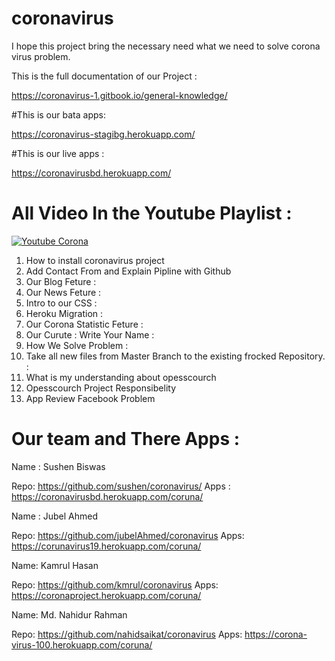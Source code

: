 # coronavirus
I hope this project bring the necessary need what we need to solve corona virus problem.

This is the full documentation of our Project :

https://coronavirus-1.gitbook.io/general-knowledge/

#This is our bata apps:

https://coronavirus-stagibg.herokuapp.com/

#This is our live apps :

https://coronavirusbd.herokuapp.com/

# All Video In the Youtube Playlist  :

[![Youtube Corona](https://user-images.githubusercontent.com/4492335/78470086-6ee3e080-7748-11ea-9a54-f224b28dc42d.png)](https://www.youtube.com/playlist?list=PLSQ_pVMGfBaPipBOXnCze267aS8EPxe8_)


1.  How to install coronavirus project
2.  Add Contact From and Explain Pipline with Github
3.  Our Blog Feture :
4.  Our News Feture :
5.  Intro to our CSS :
6.  Heroku Migration : 
7.  Our Corona Statistic Feture :
8.  Our Curute : Write Your Name :
9.  How We Solve Problem :
10. Take all new files from Master Branch to the existing frocked Repository. :
11. What is my understanding about opesscourch
12. Opesscourch Project Responsibelity
13. App Review Facebook Problem


# Our team and There Apps  :

Name : Sushen Biswas

Repo: 
https://github.com/sushen/coronavirus/
Apps :
https://coronavirusbd.herokuapp.com/coruna/

Name : Jubel Ahmed

Repo:
https://github.com/jubelAhmed/coronavirus
Apps:
https://corunavirus19.herokuapp.com/coruna/

Name: Kamrul Hasan

Repo:
https://github.com/kmrul/coronavirus
Apps:
https://coronaproject.herokuapp.com/coruna/

Name: Md. Nahidur Rahman

Repo:
https://github.com/nahidsaikat/coronavirus
Apps:
https://corona-virus-100.herokuapp.com/coruna/










